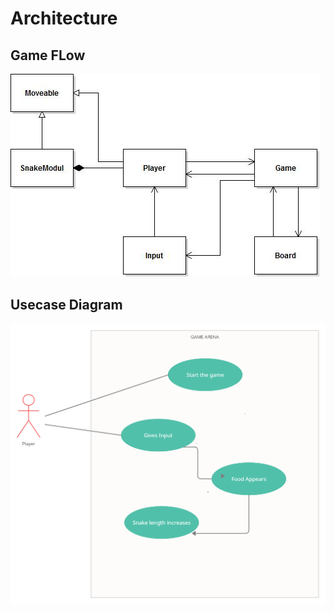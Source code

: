 # Architecture
## Game FLow 
![Image](https://github.com/274699/MiniProject_LTTS/blob/6e1c6faf707507338377ee4c8a150b45b0e665d2/2_Architecture/behavior%20Diagrams/snake_uml1.jpg)

## Usecase Diagram
![Image2](https://github.com/274699/MiniProject_LTTS/blob/09466418e7e6ce2b3a566e6edeb311400f8faff7/2_Architecture/structure%20Diagrams/Usecase.png)
